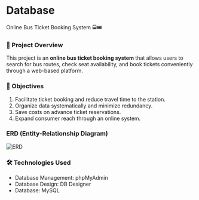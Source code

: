 # Database
Online Bus Ticket Booking System 🚍🎟️

### 📌 Project Overview  
This project is an **online bus ticket booking system** that allows users to search for bus routes, check seat availability, and book tickets conveniently through a web-based platform.

### 🎯 Objectives
1. Facilitate ticket booking and reduce travel time to the station.
2. Organize data systematically and minimize redundancy.
3. Save costs on advance ticket reservations.
4. Expand consumer reach through an online system.

### ERD (Entity-Relationship Diagram)

![ERD](https://github.com/user-attachments/assets/f20516fd-1981-41f3-9841-31cee959c6c3)

### 🛠️ Technologies Used
- Database Management: phpMyAdmin
- Database Design: DB Designer
- Database: MySQL
